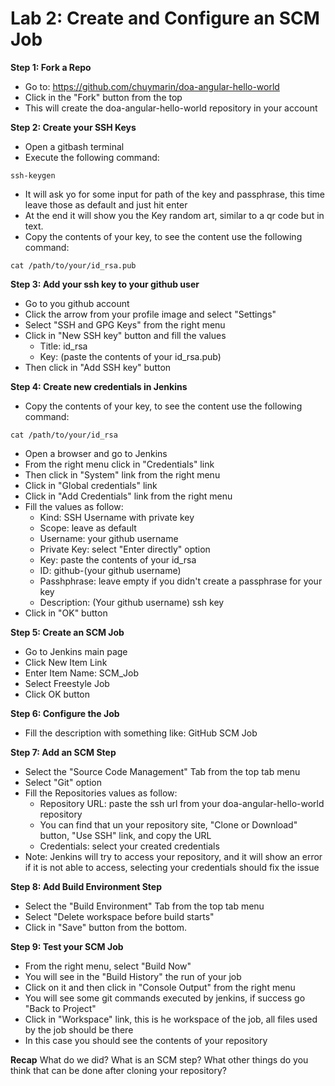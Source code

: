 # Lab 2: Create and Configure an SCM Job

**Step 1: Fork a Repo**
* Go to: https://github.com/chuymarin/doa-angular-hello-world
* Click in the "Fork" button from the top
* This will create the doa-angular-hello-world repository in your account

**Step 2: Create your SSH Keys**
* Open a gitbash terminal
* Execute the following command:
```
ssh-keygen
```
* It will ask yo for some input for path of the key and passphrase, this time leave those as default and just hit enter
* At the end it will show you the Key random art, similar to a qr code but in text.
* Copy the contents of your key, to see the content use the following command:
```
cat /path/to/your/id_rsa.pub
```

**Step 3: Add your ssh key to your github user**
* Go to you github account
* Click the arrow from your profile image and select "Settings"
* Select "SSH and GPG Keys" from the right menu
* Click in "New SSH key" button and fill the values
  * Title: id_rsa
  * Key: (paste the contents of your id_rsa.pub)
* Then click in "Add SSH key" button

**Step 4: Create new credentials in Jenkins**
* Copy the contents of your key, to see the content use the following command:
```
cat /path/to/your/id_rsa
```
* Open a browser and go to Jenkins
* From the right menu click in "Credentials" link
* Then click in "System" link from the right menu
* Click in "Global credentials" link
* Click in "Add Credentials" link from the right menu
* Fill the values as follow:
  * Kind: SSH Username with private key
  * Scope: leave as default
  * Username: your github username
  * Private Key: select "Enter directly" option
  * Key: paste the contents of your id_rsa
  * ID: github-(your github username)
  * Passhphrase: leave empty if you didn't create a passphrase for your key
  * Description: (Your github username) ssh key
* Click in "OK" button

**Step 5: Create an SCM Job**
* Go to Jenkins main page
* Click New Item Link
* Enter Item Name: SCM_Job
* Select Freestyle Job
* Click OK button

**Step 6: Configure the Job**
* Fill the description with something like: GitHub SCM Job

**Step 7: Add an SCM Step**
* Select the "Source Code Management" Tab from the top tab menu
* Select "Git" option
* Fill the Repositories values as follow:
  * Repository URL: paste the ssh url from your doa-angular-hello-world repository
  * You can find that un your repository site, "Clone or Download" button, "Use SSH" link, and copy the URL
  * Credentials: select your created credentials
* Note: Jenkins will try to access your repository, and it will show an error if it is not able to access, selecting your credentials should fix the issue

**Step 8: Add Build Environment Step**
* Select the "Build Environment" Tab from the top tab menu
* Select "Delete workspace before build starts"
* Click in "Save" button from the bottom.

**Step 9: Test your SCM Job**
* From the right menu, select "Build Now"
* You will see in the "Build History" the run of your job
* Click on it and then click in "Console Output" from the right menu
* You will see some git commands executed by jenkins, if success go "Back to Project"
* Click in "Workspace" link, this is he workspace of the job, all files used by the job should be there
* In this case you should see the contents of your repository

**Recap**
What do we did?
What is an SCM step?
What other things do you think that can be done after cloning your repository?

